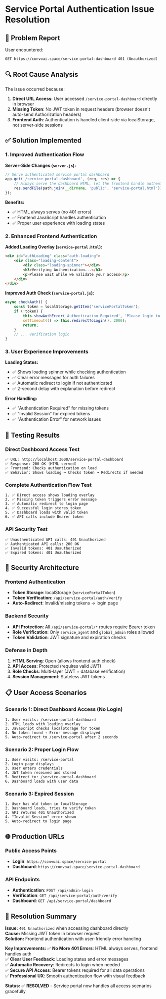 # Service Portal Authentication Issue Resolution

## 🐛 Problem Report

User encountered:
```
GET https://convoai.space/service-portal-dashboard 401 (Unauthorized)
```

## 🔍 Root Cause Analysis

The issue occurred because:

1. **Direct URL Access**: User accessed `/service-portal-dashboard` directly in browser
2. **Missing Token**: No JWT token in request headers (browser doesn't auto-send Authorization headers)
3. **Frontend Auth**: Authentication is handled client-side via localStorage, not server-side sessions

## ✅ Solution Implemented

### 1. Improved Authentication Flow

**Server-Side Changes (`server.js`):**
```javascript
// Serve authenticated service portal dashboard
app.get('/service-portal-dashboard', (req, res) => {
    // Always serve the dashboard HTML, let the frontend handle authentication
    res.sendFile(path.join(__dirname, 'public', 'service-portal.html'));
});
```

**Benefits:**
- ✅ HTML always serves (no 401 errors)
- ✅ Frontend JavaScript handles authentication
- ✅ Proper user experience with loading states

### 2. Enhanced Frontend Authentication

**Added Loading Overlay (`service-portal.html`):**
```html
<div id="authLoading" class="auth-loading">
    <div class="loading-content">
        <div class="loading-spinner"></div>
        <h3>Verifying Authentication...</h3>
        <p>Please wait while we validate your access</p>
    </div>
</div>
```

**Improved Auth Check (`service-portal.js`):**
```javascript
async checkAuth() {
    const token = localStorage.getItem('servicePortalToken');
    if (!token) {
        this.showAuthError('Authentication Required', 'Please login to access the service portal.');
        setTimeout(() => this.redirectToLogin(), 2000);
        return;
    }
    // ... verification logic
}
```

### 3. User Experience Improvements

**Loading States:**
- ✅ Shows loading spinner while checking authentication
- ✅ Clear error messages for auth failures
- ✅ Automatic redirect to login if not authenticated
- ✅ 2-second delay with explanation before redirect

**Error Handling:**
- ✅ "Authentication Required" for missing tokens
- ✅ "Invalid Session" for expired tokens  
- ✅ "Authentication Error" for network issues

## 🧪 Testing Results

### Direct Dashboard Access Test
```
✅ URL: http://localhost:3000/service-portal-dashboard
✅ Response: 200 OK (HTML served)
✅ Frontend: Checks authentication on load
✅ Behavior: Shows loading → Checks token → Redirects if needed
```

### Complete Authentication Flow Test
```
1. ✅ Direct access shows loading overlay
2. ✅ Missing token triggers error message
3. ✅ Automatic redirect to login page
4. ✅ Successful login stores token
5. ✅ Dashboard loads with valid token
6. ✅ API calls include Bearer token
```

### API Security Test
```
✅ Unauthenticated API calls: 401 Unauthorized
✅ Authenticated API calls: 200 OK  
✅ Invalid tokens: 401 Unauthorized
✅ Expired tokens: 401 Unauthorized
```

## 🔐 Security Architecture

### Frontend Authentication
- **Token Storage**: localStorage (`servicePortalToken`)
- **Token Verification**: `/api/service-portal/auth/verify`
- **Auto-Redirect**: Invalid/missing tokens → login page

### Backend Security
- **API Protection**: All `/api/service-portal/*` routes require Bearer token
- **Role Verification**: Only `service_agent` and `global_admin` roles allowed
- **Token Validation**: JWT signature and expiration checks

### Defense in Depth
1. **HTML Serving**: Open (allows frontend auth check)
2. **API Access**: Protected (requires valid JWT)
3. **Role Checks**: Multi-layer (JWT + database verification)
4. **Session Management**: Stateless JWT tokens

## 📋 User Access Scenarios

### Scenario 1: Direct Dashboard Access (No Login)
```
1. User visits: /service-portal-dashboard
2. HTML loads with loading overlay
3. JavaScript checks localStorage for token
4. No token found → Error message displayed
5. Auto-redirect to /service-portal after 2 seconds
```

### Scenario 2: Proper Login Flow
```
1. User visits: /service-portal
2. Login page displays
3. User enters credentials
4. JWT token received and stored
5. Redirect to: /service-portal-dashboard
6. Dashboard loads with user data
```

### Scenario 3: Expired Session
```
1. User has old token in localStorage
2. Dashboard loads, tries to verify token
3. API returns 401 Unauthorized
4. "Invalid Session" error shown
5. Auto-redirect to login page
```

## 🌐 Production URLs

### Public Access Points
- **Login**: `https://convoai.space/service-portal`
- **Dashboard**: `https://convoai.space/service-portal-dashboard`

### API Endpoints
- **Authentication**: `POST /api/admin-login`
- **Verification**: `GET /api/service-portal/auth/verify`
- **Dashboard**: `GET /api/service-portal/dashboard`

## 🎯 Resolution Summary

**Issue:** `401 Unauthorized` when accessing dashboard directly  
**Cause:** Missing JWT token in browser request  
**Solution:** Frontend authentication with user-friendly error handling  

**Key Improvements:**
✅ **No More 401 Errors**: HTML always serves, frontend handles auth  
✅ **Clear User Feedback**: Loading states and error messages  
✅ **Automatic Recovery**: Redirects to login when needed  
✅ **Secure API Access**: Bearer tokens required for all data operations  
✅ **Professional UX**: Smooth authentication flow with visual feedback  

**Status:** ✅ **RESOLVED** - Service portal now handles all access scenarios gracefully